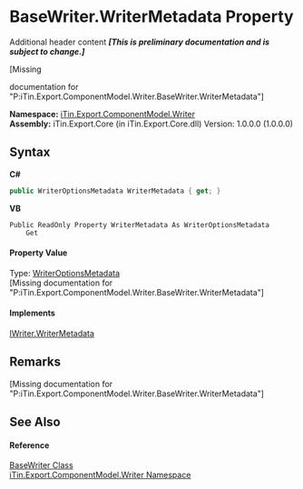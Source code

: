 # BaseWriter.WriterMetadata Property 
Additional header content _**\[This is preliminary documentation and is subject to change.\]**_

\[Missing <summary> documentation for "P:iTin.Export.ComponentModel.Writer.BaseWriter.WriterMetadata"\]

**Namespace:**&nbsp;<a href="37973b78-6b66-1218-9d7d-14680ab2aeda">iTin.Export.ComponentModel.Writer</a><br />**Assembly:**&nbsp;iTin.Export.Core (in iTin.Export.Core.dll) Version: 1.0.0.0 (1.0.0.0)

## Syntax

**C#**<br />
``` C#
public WriterOptionsMetadata WriterMetadata { get; }
```

**VB**<br />
``` VB
Public ReadOnly Property WriterMetadata As WriterOptionsMetadata
	Get
```


#### Property Value
Type: <a href="b24b9473-149a-afa2-64da-5ce5062b5695">WriterOptionsMetadata</a><br />\[Missing <value> documentation for "P:iTin.Export.ComponentModel.Writer.BaseWriter.WriterMetadata"\]

#### Implements
<a href="9b4100a0-0d3b-2bc1-405b-d23788d497f1">IWriter.WriterMetadata</a><br />

## Remarks
\[Missing <remarks> documentation for "P:iTin.Export.ComponentModel.Writer.BaseWriter.WriterMetadata"\]

## See Also


#### Reference
<a href="622c2a74-37fd-6371-50a4-4fb71f92c4b0">BaseWriter Class</a><br /><a href="37973b78-6b66-1218-9d7d-14680ab2aeda">iTin.Export.ComponentModel.Writer Namespace</a><br />